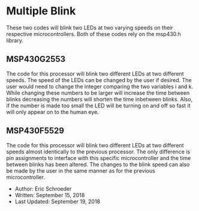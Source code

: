 # Multiple Blink
These two codes will blink two LEDs at two varying speeds on their respective microcontrollers. Both of these codes rely on the msp430.h library. 

## MSP430G2553
The code for this processor will blink two different LEDs at two different speeds. The speed of the LEDs can be changed by the user if desired. The user would need to change the integer comparing the two variables i and k. While changing these numbers to be larger will increase the time between blinks decreasing the numbers will shorten the time inbetween blinks. Also, if the number is made too small the LED will be turning on and off so fast it will only appear on to the human eye.

## MSP430F5529
The code for this processor will blink two different LEDs at two different speeds almost identically to the previous processor. The only difference is pin assignments to interface with this specific microcontroller and the time between blinks has been altered. The changes to the blink speed can also be made by the user in the same manner as for the previous microcontroller. 

* Author: Eric Schroeder
* Written: September 15, 2018
* Last Updated: September 19, 2018
